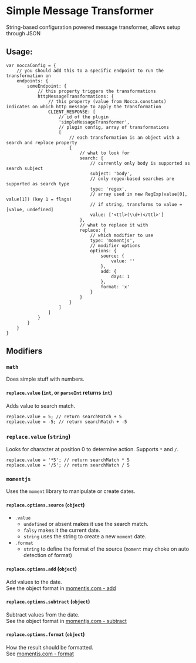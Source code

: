 # Simple Message Transformer

String-based configuration powered message transformer, allows setup through JSON

## Usage:

```
var noccaConfig = {
    // you should add this to a specific endpoint to run the transformation on
    endpoints: {
        someEndpoint: {
            // this property triggers the transformations
            httpMessageTransformations: {
                // this property (value from Nocca.constants) indicates on which http message to apply the transformation
                CLIENT_RESPONSE: [
                    // id of the plugin
                    'simpleMessageTransformer',
                    // plugin config, array of transformations
                    [
                        // each transformation is an object with a search and replace property
                        {
                            // what to look for
                            search: {
                                // currently only body is supported as search subject
                                subject: 'body',
                                // only regex-based searches are supported as search type
                                type: 'regex',
                                // array used in new RegExp(value[0], value[1]) (key 1 = flags)
                                // if string, transforms to value = [value, undefined]
                                value: ['<ttl>(\\d+)</ttl>']
                            },
                            // what to replace it with
                            replace: {
                                // which modifier to use
                                type: 'momentjs',
                                // modifier options
                                options: {
                                    source: {
                                        value: ''
                                    },
                                    add: {
                                        days: 1
                                    },
                                    format: 'x'
                                }
                            }
                        }
                    ]
                ]
            }
        }
    }
}
```

## Modifiers

### `math`

Does simple stuff with numbers.

#### `replace.value` (`int`, or `parseInt` returns `int`)

Adds value to search match.

```
replace.value = 5; // return searchMatch + 5
replace.value = -5; // return searchMatch + -5
```

### `replace.value` (`string`)

Looks for character at position 0 to determine action. Supports `*` and `/`.

```
replace.value = '*5'; // return searchMatch * 5
replace.value = '/5'; // return searchMatch / 5
```

### `momentjs`

Uses the `moment` library to manipulate or create dates.

#### `replace.options.source` (`object`)

- `.value`
    - `undefined` or absent makes it use the search match.
    - `falsy` makes it the current date.
    - `string` uses the string to create a new `moment` date.
- `.format`
    - `string` to define the format of the source (`moment` may choke on auto detection of format)

#### `replace.options.add` (`object`)

Add values to the date.  
See the object format in [momentjs.com - add](http://momentjs.com/docs/#/manipulating/add/)

#### `replace.options.subtract` (`object`)

Subtract values from the date.  
See the object format in [momentjs.com - subtract](http://momentjs.com/docs/#/manipulating/subtract/)

#### `replace.options.format` (`object`)

How the result should be formatted.  
See [momentjs.com - format](http://momentjs.com/docs/#/displaying/format/)
